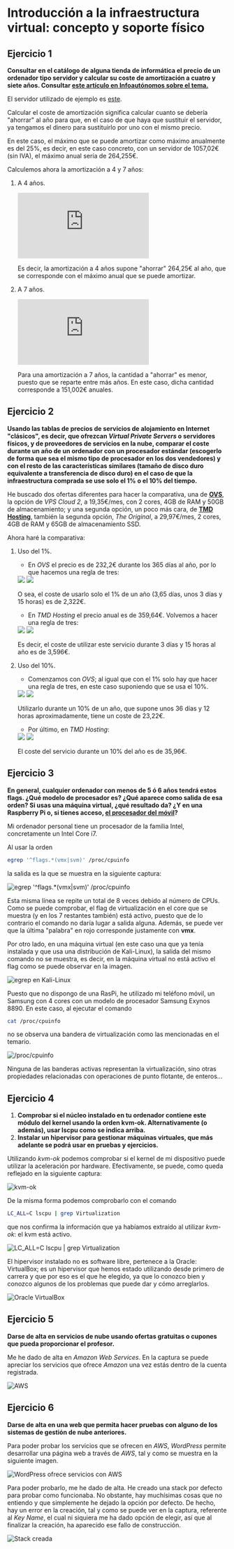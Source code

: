 # Introducción a la infraestructura virtual: concepto y soporte físico

## Ejercicio 1
**Consultar en el catálogo de alguna tienda de informática el precio de un ordenador tipo servidor y calcular su coste de amortización a cuatro y siete años. Consultar [este artículo en Infoautónomos sobre el tema.](https://infoautonomos.eleconomista.es/consultas-a-la-comunidad/988/)**

El servidor utilizado de ejemplo es [este](https://www.pccomponentes.com/servidor-hp-proliant-ml110-gen10-intel-xeon-3106-16gb).

Calcular el coste de amortización significa calcular cuanto se debería "ahorrar" al año para que, en el caso de que haya que sustituir el servidor, ya tengamos el dinero para sustituirlo por uno con el mismo precio.

En este caso, el máximo que se puede amortizar como máximo anualmente es del 25%, es decir, en este caso concreto, con un servidor de 1057,02€ (sin IVA), el máximo anual sería de 264,255€.

Calculemos ahora la amortización a 4 y 7 años:

1. A 4 años.

    ![equation](http://latex.codecogs.com/gif.latex?Amortizacion%3D%5Cfrac%7BValorBien%7D%7BTiempoDuracion%7D%3D%5Cfrac%7B%31%30%35%37%2C%30%32%7D%7B%34%7D%3D%32%36%34%2C%32%35%E2%82%AC)

    Es decir, la amortización a 4 años supone "ahorrar" 264,25€ al año, que se corresponde con el máximo anual que se puede amortizar.

2. A 7 años.

    ![equation](http://latex.codecogs.com/gif.latex?Amortizacion%3D%5Cfrac%7BValorBien%7D%7BTiempoDuracion%7D%3D%5Cfrac%7B%31%30%35%37%2C%30%32%7D%7B%37%7D%3D%31%35%31%2C%30%30%32%E2%82%AC)

    Para una amortización a 7 años, la cantidad a "ahorrar" es menor, puesto que se reparte entre más años. En este caso, dicha cantidad corresponde a 151,002€ anuales.

## Ejercicio 2
**Usando las tablas de precios de servicios de alojamiento en Internet "clásicos", es decir, que ofrezcan _Virtual Private Servers_ o servidores físicos, y de proveedores de servicios en la nube, comparar el coste durante un año de un ordenador con un procesador estándar (escogerlo de forma que sea el mismo tipo de procesador en los dos vendedores) y con el resto de las características similares (tamaño de disco duro equivalente a transferencia de disco duro) en el caso de que la infraestructura comprada se use solo el 1% o el 10% del tiempo.**

He buscado dos ofertas diferentes para hacer la comparativa, una de [**OVS**](https://www.ovh.es/vps/vps-cloud.xml), la opción de _VPS Cloud 2_, a 19,35€/mes, con 2 cores, 4GB de RAM y 50GB de almacenamiento; y una segunda opción, un poco más cara, de [**TMD Hosting**](https://www.tmdhosting.com/vps-hosting.html), también la segunda opción, _The Original_, a 29,97€/mes, 2 cores, 4GB de RAM y 65GB de almacenamiento SSD.

Ahora haré la comparativa:

1. Uso del 1%.

    * En _OVS_ el precio es de 232,2€ durante los 365 días al año, por lo que hacemos una regla de tres:

    <img src="https://latex.codecogs.com/gif.latex?\frac{232,2}{1}=\frac{x}{0,01}" />

    <img src="https://latex.codecogs.com/gif.latex?x=2,322}" />


    O sea, el coste de usarlo solo el 1% de un año (3,65 días, unos 3 días y 15 horas) es de 2,322€.

    * En _TMD Hosting_ el precio anual es de 359,64€. Volvemos a hacer una regla de tres:

    <img src="https://latex.codecogs.com/gif.latex?\frac{359,6}{1}=\frac{x}{0,01}" />

    <img src="https://latex.codecogs.com/gif.latex?x=3,596}" />

    Es decir, el coste de utilizar este servicio durante 3 días y 15 horas al año es de 3,596€.

2. Uso del 10%.

    * Comenzamos con _OVS_; al igual que con el 1% solo hay que hacer una regla de tres, en este caso suponiendo que se usa el 10%.

    <img src="https://latex.codecogs.com/gif.latex?\frac{232,2}{1}=\frac{x}{0,1}" />

    <img src="https://latex.codecogs.com/gif.latex?x=23,22}" />

    Utilizarlo durante un 10% de un año, que supone unos 36 días y 12 horas aproximadamente, tiene un coste de 23,22€.

    * Por último, en _TMD Hosting_:

    <img src="https://latex.codecogs.com/gif.latex?\frac{359,6}{1}=\frac{x}{0,1}" /> 

    <img src="https://latex.codecogs.com/gif.latex?x=35,96}" />

    El coste del servicio durante un 10% del año es de 35,96€.

## Ejercicio 3
**En general, cualquier ordenador con menos de 5 ó 6 años tendrá estos flags. ¿Qué modelo de procesador es? ¿Qué aparece como salida de esa orden? Si usas una máquina virtual, ¿qué resultado da? ¿Y en una Raspberry Pi o, si tienes acceso, [el procesador del móvil](https://stackoverflow.com/questions/26239956/how-to-get-specific-information-of-an-android-device-from-proc-cpuinfo-file)?**

Mi ordenador personal tiene un procesador de la familia Intel, concretamente un Intel Core i7.

Al usar la orden

```bash
egrep '^flags.*(vmx|svm)' /proc/cpuinfo
```

la salida es la que se muestra en la siguiente captura:

![egrep '^flags.\*(vmx|svm)' /proc/cpuinfo](img/egrep-vmx.png)

Esta misma línea se repite un total de 8 veces debido al número de CPUs. Como se puede comprobar, el flag de virtualización en el core que se muestra (y en los 7 restantes también) está activo, puesto que de lo contrario el comando no daría lugar a salida alguna. Además, se puede ver que la última "palabra" en rojo corresponde justamente con **vmx**.

Por otro lado, en una máquina virtual (en este caso una que ya tenía instalada y que usa una distribución de Kali-Linux), la salida del mismo comando no se muestra, es decir, en la máquina virtual no está activo el flag como se puede observar en la imagen.

![egrep en Kali-Linux](img/egrep-vm.png)

Puesto que no dispongo de una RasPi, he utilizado mi teléfono móvil, un Samsung con 4 cores con un modelo de procesador Samsung Exynos 8890. En este caso, al ejecutar el comando

```bash
cat /proc/cpuinfo
```

no se observa una bandera de virtualización como las mencionadas en el temario.

![/proc/cpuinfo](img/cpuinfo.jpg)

Ninguna de las banderas activas representan la virtualización, sino otras propiedades relacionadas con operaciones de punto flotante, de enteros...

## Ejercicio 4
1. **Comprobar si el núcleo instalado en tu ordenador contiene este módulo del kernel usando la orden kvm-ok. Alternativamente (o además), usar lscpu como se indica arriba.**
2. **Instalar un hipervisor para gestionar máquinas virtuales, que más adelante se podrá usar en pruebas y ejercicios.**

Utilizando _kvm-ok_ podemos comprobar si el kernel de mi dispositivo puede utilizar la aceleración por hardware. Efectivamente, se puede, como queda reflejado en la siguiente captura:

![kvm-ok](img/kvm-ok.png)

De la misma forma podemos comprobarlo con el comando

```bash
LC_ALL=C lscpu | grep Virtualization
```

que nos confirma la información que ya habíamos extraído al utilizar _kvm-ok_: el kvm está activo.

![LC_ALL=C lscpu | grep Virtualization](img/lscpu.png)

El hipervisor instalado no es software libre, pertenece a la Oracle: VirtualBox; es un hipervisor que hemos estado utilizando desde primero de carrera y que por eso es el que he elegido, ya que lo conozco bien y conozco algunos de los problemas que puede dar y cómo arreglarlos.

![Oracle VirtualBox](img/virtualbox.png)

## Ejercicio 5
**Darse de alta en servicios de nube usando ofertas gratuitas o cupones que pueda proporcionar el profesor.**

Me he dado de alta en _Amazon Web Services_. En la captura se puede apreciar los servicios que ofrece _Amazon_ una vez estás dentro de la cuenta registrada.

![AWS](img/aws.png)

## Ejercicio 6
**Darse de alta en una web que permita hacer pruebas con alguno de los sistemas de gestión de nube anteriores.**

Para poder probar los servicios que se ofrecen en _AWS_, _WordPress_ permite desarrollar una página web a través de _AWS_, tal y como se muestra en la siguiente imagen.

![WordPress ofrece servicios con AWS](img/wordpress.png)

Para poder probarlo, me he dado de alta. He creado una stack por defecto para probar como funcionaba. No obstante, hay muchísimas cosas que no entiendo y que simplemente he dejado la opción por defecto. De hecho, hay un error en la creación, tal y como se puede ver en la captura, referente al _Key Name_, el cual ni siquiera me ha dado opción de elegir, así que al finalizar la creación, ha aparecido ese fallo de construcción.

![Stack creada](img/stack.png)

